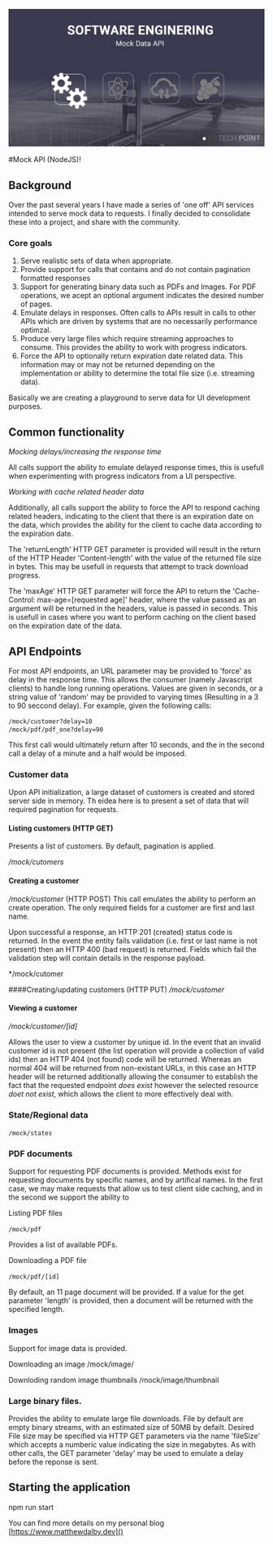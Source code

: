 
![Alt text](images/mock-api.png)

#Mock API (NodeJS)!

## Background
	
Over the past several years I have made a series of 'one off' API services intended to serve mock data to requests. I finally decided to consolidate these into a project, and share with the community.

### Core goals
1. Serve realistic sets of data when appropriate.
2. Provide support for calls that contains and do not contain pagination formatted responses
3.  Support for generating binary data such as PDFs and Images. For PDF operations, we acept an optional argument indicates the desired number of pages.
4. Emulate delays in responses. Often calls to APIs result in calls to other APIs which are driven by systems that are no necessarily performance optimzal.
5. Produce very large files which require streaming approaches to consume. This provides the ability to work with progress indicators. 
6. Force the API to optionally return expiration date related data. This information may or may not be returned depending on the implementation or ability to determine the total file size (i.e. streaming data).

Basically we are creating a playground to serve data for UI development purposes.

## Common functionality
*Mocking delays/increasing the response time*

All calls support the ability to emulate delayed response times, this is usefull when experimenting with progress indicators from a UI perspective.


*Working with cache related header data*

Additionally, all calls support the ability to force the API to respond caching related headers, indicating to the client that there is an expiration date on the data, which provides the ability for the client to cache data according to the expiration date. 

The 'returnLength' HTTP GET parameter is provided will result in the return of the HTTP Header 'Content-length' with the value of the returned file size in bytes. This may be usefull in requests that attempt to track download progress. 

The 'maxAge' HTTP GET parameter will force the API to return the 'Cache-Control: max-age=[requested age]' header, where the value passed as an argument will be returned in the headers, value is passed in seconds. This is usefull in cases where you want to perform caching on the client based on the expiration date of the data.

## API Endpoints

For most API endpoints, an URL parameter may be provided to 'force' as delay in the response time. This allows the consumer (namely Javascript clients) to handle long running operations. Values are given in seconds, or a string value of 'random' may be provided to varying times (Resulting in a 3 to 90 seccond delay). For example, given the following calls:
	
	/mock/customer?delay=10
	/mock/pdf/pdf_one?delay=90

This first call would ultimately return after 10 seconds, and the in the second call a delay of a minute and a half would be imposed.

### Customer data

Upon API initialization, a large dataset of customers is created and stored server side in memory. Th eidea here is to present a set of data that will required pagination for requests.

#### Listing customers (HTTP GET)
Presents a list of customers. By default, pagination is applied.

*/mock/cutomers*

#### Creating a customer

*/mock/customer* (HTTP POST)
This call emulates the ability to perform an create operation. The only required fields for a customer are first and last name. 

Upon successful a response, an HTTP 201 (created) status code is returned. In the event the entity fails validation (i.e. first or last name is not present) then an HTTP 400 (bad request) is returned. Fields which fail the validation step will contain details in the response payload.

*/mock/cutomer

####Creating/updating customers (HTTP PUT)
*/mock/customer*

#### Viewing a customer
*/mock/customer/[id]*

Allows the user to view a customer by unique id. In the event that an invalid customer id is not present (the list operation will provide a collection of valid ids) then an HTTP 404 (not found) code will be returned. Whereas an normal 404 will be returned from non-existant URLs, in this case an HTTP header will be returned additionally allowing the consumer to establish the fact that the requested endpoint *does exist* however the selected resource *doet not exist*, which allows the client to more effectively deal with.


### State/Regional data

`/mock/states`

### PDF documents
Support for requesting PDF documents is provided. Methods exist for requesting documents by specific names, and by artifical names. In the first case, we may make requests that allow us to test client side caching, and in the second we support the ability to 

Listing PDF files

`/mock/pdf`

Provides a list of available PDFs.

Downloading a PDF file

`/mock/pdf/[id]`

By default, an 11 page document will be provided. If a value for the get parameter 'length' is provided, then a document will be returned with the specified length.

### Images
Support for image data is provided. 

Downloading an image
/mock/image/

Downloding random image thumbnails
/mock/image/thumbnail

### Large binary files.
Provides the ability to emulate large file downloads. File by default are empty binary streams, with an estimated size of 50MB by defailt. Desired File size may be specified via HTTP GET parameters via the name 'fileSize' which accepts a numberic value indicating the size in megabytes. As with other calls, the GET parameter 'delay' may be used to emulate a delay before the reponse is sent. 

## Starting the application
npm run start

You can find more details on my personal blog [https://www.matthewdalby.dev]()